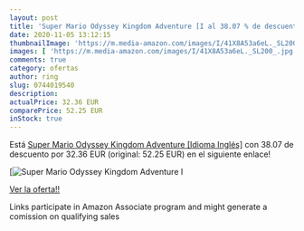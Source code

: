 ```yaml
---
layout: post
title: 'Super Mario Odyssey Kingdom Adventure [I al 38.07 % de descuento'
date: 2020-11-05 13:12:15
thumbnailImage: 'https://m.media-amazon.com/images/I/41X8A53a6eL._SL200_.jpg'
images: [ 'https://m.media-amazon.com/images/I/41X8A53a6eL._SL200_.jpg' ]
comments: true
category: ofertas
author: ring
slug: 0744019540
description:
actualPrice: 32.36 EUR
comparePrice: 52.25 EUR
inStock: true
---
```


Está [Super Mario Odyssey Kingdom Adventure [Idioma Inglés]](https://www.amazon.es/dp/0744019540/?tag=tolees-21) con 38.07 de descuento por 32.36 EUR (original: 52.25 EUR) en el siguiente enlace!

[![Super Mario Odyssey Kingdom Adventure [I](https://m.media-amazon.com/images/I/41X8A53a6eL._SL200_.jpg)](https://www.amazon.es/dp/0744019540/?tag=tolees-21)

[Ver la oferta!!](https://www.amazon.es/dp/0744019540/?tag=tolees-21)

Links participate in Amazon Associate program and might generate a comission on qualifying sales


